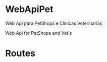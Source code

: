 # WebApiPet
Web Api para PetShops e Clinicas Veterinarias 

Web Api for PetShops and Vet's

# Routes 

